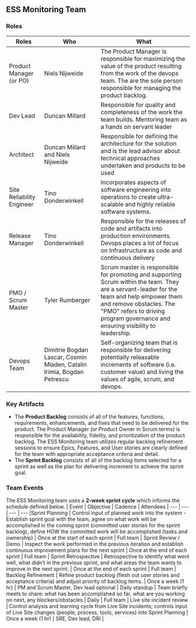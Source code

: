 ## ESS Monitoring Team

### Roles

|Roles |Who |What |
| --------- | ----------------- | -------------------------------- |
| Product Manager (or PO) | Niels Nijweide | The Product Manager is responsible for maximizing the value of the product resulting from the work of the devops team.  The are the sole person responsible for managing the product backlog.
| Dev Lead | Duncan Millard | Responsible for quality and completeness of the work the team builds.  Mentoring team as a hands on servant leader
| Architect | Duncan Millard and Niels Nijweide | Responsible for defining the architecture for the solution and is the lead advisor about technical approaches undertaken and products to be used
| Site Reliability Engineer | Tino Donderwinkell | Incorporates aspects of software engineering into operations to create ultra-scalable and highly reliable software systems.
| Release Manager | Tino Donderwinkell |  Responsible for the releases of code and artifacts into production environments.  Devops places a lot of focus on Infrastructure as code and continuous delivery
| PMO / Scrum Master | Tyler Rumberger | Scrum master is responsible for promoting and supporting Scrum within the team.  They are a servant-leader for the team and help empower them and remove obstacles.  The "PMO" refers to driving program governance and ensuring visibility to leadership.
| Devops Team | Dimitrie Bogdan Lascar, Cosmin Mladen, Catalin Irimia, Bogdan Petrescu | Self-organizing team that is responsible for delivering potentially releasable increments of software (i.e. customer value) and living the values of agile, scrum, and devops. |

### Key Artifacts

- The **Product Backlog** consists of all of the features, functions, requirements, enhancements, and fixes that need to be delivered for the product.  The Product Manager (or Product Owner in Scrum terms) is responsible for the availability, fidelity, and prioritization of the product backlog.  The ESS Monitoring team utilizes regular backlog refinement sessions to ensure Epics, Features, and User stories are clearly defined for the team with appropriate acceptance criteria and detail.
- The **Sprint Backlog** consists of all of the backlog items selected for a sprint as well as the plan for delivering increment to achieve the sprint goal.

### Team Events

The ESS Monitoring team uses a **2-week sprint cycle** which informs the schedule defined below.
| Event | Objective | Cadence | Attendees
| --- | --- | --- | ---
|Sprint Planning | Control input of planned work into the system - Establish sprint goal with the team, agree on what work will be accomplished in the coming sprint (committed user stories for the sprint backlog), define HOW the committed work will be accomplished (tasks and ownership) | Once at the start of each sprint | Full team
| Sprint Review / Demo | Inspect the work performed in the previous iteration and establish continuous improvement plans for the next sprint | Once at the end of each sprint | Full team
| Sprint Retrospective | Retrospective to identify what went well, what didn’t in the previous sprint, and what areas the team wants to improve in the next sprint. | Once at the end of each sprint | Full team
| Backlog Refinement | Refine product backlog (flesh out user stories and acceptance criteria) and adjust priority of backlog items. | Once a week (1 hr) | PM and Scrum Master, Dev lead optional
| Daily standup | Team briefly meets to share: what has been accomplished so far, what are you working on next, any blockers/obstacles | Daily | Full team
| Live site incident review | Control analysis and learning cycle from Live Site incidents; controls input of Live Site changes (people, process, tools, services) into Sprint Planning | Once a week (1 hr) | SRE, Dev lead, DRI |
